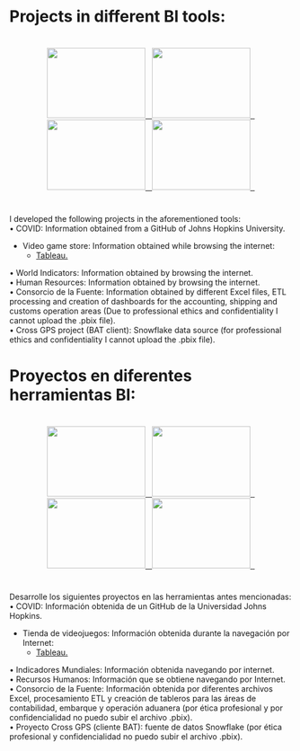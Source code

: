 # Projects in different BI tools:

#
<p align="center">
  <a href="https://powerbi.microsoft.com/es-mx/"> 
    <img height="125" width="175" src="https://user-images.githubusercontent.com/27865066/175987761-703f25f5-6f71-4af4-8c01-98303ddd9718.jpg">&nbsp&nbsp
  </a>
  <a href="https://www.tableau.com/es-mx/products/desktop/download">
    <img height="125" width="175"  src="https://user-images.githubusercontent.com/27865066/230251710-dfd6c4ff-b502-46ac-9e07-496635ada4a7.jpg">&nbsp&nbsp
  </a>  
  <a href="https://www.oracle.com/mx/solutions/business-analytics/analytics-desktop/oracle-analytics-desktop.html">
    <img height="125" width="175" src="https://user-images.githubusercontent.com/27865066/230251804-5d63a02b-ac9e-4ce7-9eb8-26c70cb76884.jpg">&nbsp&nbsp
  </a>
  <a href="https://www.microstrategy.com/en/get-started/workstation">
    <img height="125" width="175" src="https://user-images.githubusercontent.com/27865066/230252028-59e1f27d-d114-463d-a925-c769b7fe5c02.jpg">&nbsp&nbsp
  </a>
</p>

#
I developed the following projects in the aforementioned tools: <br>
• COVID: Information obtained from a GitHub of Johns Hopkins University. <br>

* Video game store: Information obtained while browsing the internet: <br>
   - <a href="https://public.tableau.com/views/TiendaVideojuegos/TiendaVideojuegos?:language=es-ES&publish=yes&:display_count=n&:origin=viz_share_link"> Tableau.</a> <br>

• World Indicators: Information obtained by browsing the internet. <br>
• Human Resources: Information obtained by browsing the internet. <br>
• Consorcio de la Fuente: Information obtained by different Excel files, ETL processing and creation of dashboards for the accounting, shipping and customs operation areas (Due to professional ethics and confidentiality I cannot upload the .pbix file).<br>
• Cross GPS project (BAT client): Snowflake data source (for professional ethics and confidentiality I cannot upload the .pbix file).<br>

# Proyectos en diferentes herramientas BI:

#
<p align="center">
  <a href="https://powerbi.microsoft.com/es-mx/"> 
    <img height="125" width="175" src="https://user-images.githubusercontent.com/27865066/175987761-703f25f5-6f71-4af4-8c01-98303ddd9718.jpg">&nbsp&nbsp
  </a>
  <a href="https://www.tableau.com/es-mx/products/desktop/download">
    <img height="125" width="175"  src="https://user-images.githubusercontent.com/27865066/230251710-dfd6c4ff-b502-46ac-9e07-496635ada4a7.jpg">&nbsp&nbsp
  </a>  
  <a href="https://www.oracle.com/mx/solutions/business-analytics/analytics-desktop/oracle-analytics-desktop.html">
    <img height="125" width="175" src="https://user-images.githubusercontent.com/27865066/230251804-5d63a02b-ac9e-4ce7-9eb8-26c70cb76884.jpg">&nbsp&nbsp
  </a>
  <a href="https://www.microstrategy.com/en/get-started/workstation">
    <img height="125" width="175" src="https://user-images.githubusercontent.com/27865066/230252028-59e1f27d-d114-463d-a925-c769b7fe5c02.jpg">&nbsp&nbsp
  </a>
</p>


#
Desarrolle los siguientes proyectos en las herramientas antes mencionadas: <br>
• COVID: Información obtenida de un GitHub de la Universidad Johns Hopkins. <br>

* Tienda de videojuegos: Información obtenida durante la navegación por Internet: <br>
   - <a href="https://public.tableau.com/views/TiendaVideojuegos/TiendaVideojuegos?:language=es-ES&publish=yes&:display_count=n&:origin=viz_share_link"> Tableau. </a> <br>

• Indicadores Mundiales: Información obtenida navegando por internet. <br>
• Recursos Humanos: Información que se obtiene navegando por Internet. <br>
• Consorcio de la Fuente: Información obtenida por diferentes archivos Excel, procesamiento ETL y creación de tableros para las áreas de contabilidad, embarque y operación aduanera (por ética profesional y por confidencialidad no puedo subir el archivo .pbix).<br>
• Proyecto Cross GPS (cliente BAT): fuente de datos Snowflake (por ética profesional y confidencialidad no puedo subir el archivo .pbix).
